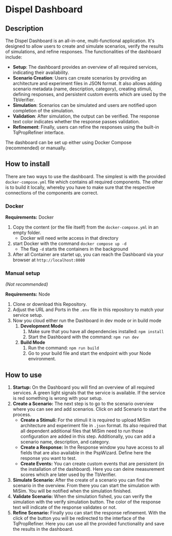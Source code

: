 # Dispel Dashboard

## Description

The Dispel Dashboard is an all-in-one, multi-functional application. It's designed to allow users to create and simulate scenarios, verify the results of simulations, and refine responses. The functionalities of the dashboard include:
- **Setup**: The dashboard provides an overview of all required services, indicating their availability.
- **Scenario Creation**: Users can create scenarios by providing an architecture and experiment files in JSON format. It also allows adding scenario metadata (name, description, category), creating stimuli, defining responses, and persistent custom events which are used by the TbVerifier.
- **Simulation**: Scenarios can be simulated and users are notified upon completion of the simulation.
- **Validation**: After simulation, the output can be verified. The response text color indicates whether the response passes validation.
- **Refinement**: Finally, users can refine the responses using the built-in TqPropRefiner interface.

The dashboard can be set up either using Docker Compose (recommended) or manually.


## How to install 
There are two ways to use the dashboard. 
The simplest is with the provided ``docker-compose.yml`` file which contains all required components. 
The other is to build it locally, whereby you have to make sure that the respective connections of the components are correct.

### Docker 
**Requirements:** Docker

1. Copy the content (or the file itself) from the ``docker-compose.yml`` in an empty folder.
    - Docker will need write access in that directory
2. start Docker with the command ```docker compose up -d``` 
    - The flag ```-d``` starts the containers in the background
3. After all Container are startet up, you can reach the Dashboard via your browser at ``http://localhost:8080``

### Manual setup
_(Not recommended)_

**Requirements:** Node

1. Clone or download this Repository.
2. Adjust the URL and Ports in the ```.env``` file in this repository to match your service setup.
3. Now you cloud either run the Dashboard in dev mode or in build mode
    1. **Development Mode**
       1. Make sure that you have all dependencies installed: ``npm install``
       2. Start the Dashboard with the command: ``npm run dev``
    2. **Build Mode**
       1. Run the command: ```npm run build```
       2. Go to your build file and start the endpoint with your Node environment.

## How to use

1. **Startup:** On the Dashboard you will find an overview of all required services. A green light signals that the service is available. If the service is red something is wrong with your setup.
2. **Create a Scenario:** The next step is to go to the scenario overview where you can see and add scenarios. Click on add Scenario to start the process.
   - **Create a Stimuli:** For the stimuli it is required to upload MiSim architecture and experiment file in ``.json`` format. 
   Its also required that all dependent additional files that MiSim need to run those configuration are added in this step.
   Additionally, you can add a scenario name, description, and category.
   - **Create a Response:** In the Response window you have access to all fields that are also available in the PspWizard. Define here the response you want to test.
   - **Create Events:** You can create custom events that are persistent (in the installation of the dashboard).
   Here you can deine measurement scores which are later used by the TbVerifier. 
3. **Simulate Scenario:** After the create of a scenario you can find the scenario in the overview.
From there you can start the simulation with MiSim. You will be notified when the simulation finished.
4. **Validate Scenario:** When the simulation fished, you can verify the simulation with the verify simulation button. The color of the response text will indicate of the response validates or not.
5. **Refine Scenario:** Finally you can start the response refinement. With the click of the button you will be redirected to the interface of the TqPropRefiner. 
Here you can use all the provided functionality and save the results in the dashboard.
